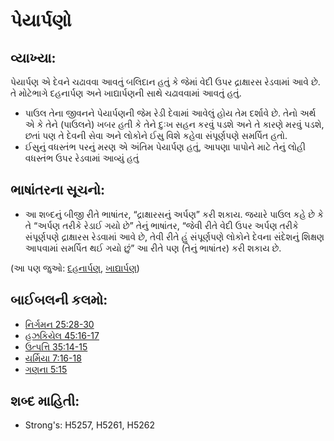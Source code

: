 # પેયાર્પણો 

## વ્યાખ્યા: 

પેયાર્પણ એ દેવને ચઢાવવા આવતું બલિદાન હતું કે જેમાં વેદી ઉપર દ્રાક્ષારસ રેડવામાં આવે છે.
તે મોટેભાગે દહનાર્પણ અને ખાદ્યાર્પણની સાથે ચઢાવવામાં આવતું હતું.

* પાઉલ તેના જીવનને પેયાર્પણની જેમ રેડી દેવામાં આવેલું હોય તેમ દર્શાવે છે. તેનો અર્થ એ કે તેને (પાઉલને) ખબર હતી કે તેને દુઃખ સહન કરવું પડશે અને તે કારણે મરવું પડશે, છતાં પણ તે દેવની સેવા અને લોકોને ઈસુ વિશે કહેવા સંપૂર્ણપણે સમર્પિત હતો.
* ઈસુનું વધસ્તંભ પરનું મરણ એ અંતિમ પેયાર્પણ હતું, આપણા પાપોને માટે તેનું લોહી વધસ્તંભ ઉપર રેડવામાં આવ્યું હતું

## ભાષાંતરના સૂચનો: 

* આ શબ્દનું બીજી રીતે ભાષાંતર, “દ્રાક્ષારસનું અર્પણ” કરી શકાય. જયારે પાઉલ કહે છે કે તે “અર્પણ તરીકે રેડાઈ ગયો છે” તેનું ભાષાંતર, “જેવી રીતે વેદી ઉપર અર્પણ તરીકે સંપૂર્ણપણે દ્રાક્ષારસ રેડવામાં આવે છે, તેવી રીતે હું સંપૂર્ણપણે લોકોને દેવના સંદેશનું શિક્ષણ આપવામાં સમર્પિત થઈ ગયો છું” આ રીતે પણ (તેનું ભાષાંતર) કરી શકાય છે.

(આ પણ જુઓ: [દહનાર્પણ](../other/burntoffering.md), [ખાદ્યાર્પણ](../other/grainoffering.md))

## બાઈબલની કલમો: 

* [નિર્ગમન 25:28-30](rc://gu/tn/help/exo/25/28)
* [હઝકિયેલ 45:16-17](rc://gu/tn/help/ezk/45/16)
* [ઉત્પત્તિ 35:14-15](rc://gu/tn/help/gen/35/14)
* [યર્મિયા 7:16-18](rc://gu/tn/help/jer/07/16)
* [ગણના 5:15](rc://gu/tn/help/num/05/15)

## શબ્દ માહિતી: 

* Strong's: H5257, H5261, H5262
